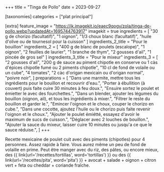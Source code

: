 +++
title = "Tinga de Pollo"
date = 2023-09-27

[taxonomies]
categories = ["plat principal"]

[extra]
feature_image = "https://ik.imagekit.io/eaec9qogv/zola/tinga-de-pollo.webp?updatedAt=1695744763917"
imagekit = true
ingredients = [
  "30 g de chorizo (facultatif)",
  "1 oignon",
  "1/3 choux blanc (facultatif)",
  "huile d'olive ou de tournesol pour la cuisson"
]
ingredients_2_title = "Pour le bouillon"
ingredients_2 = [
  "400 g de blanc de poulets (escalope)",
  "1 oignon",
  "2 feuilles de laurier",
  "1 branche de thym",
  "2 gousses d'ail",
  "1 pincée de gros sel"
]
ingredients_3_title = "Pour le mixeur"
ingredients_3 = [
  "2 gousses d'ail",
  "200 g de sauce au piment chipotle en conserve ou 1 càs d'épices chipotle fumé ou 2 piments chipotle",
  "10 cl de fond de volaile ou un cube",
  "4 tomates",
  "2 càc d'origan mexicain ou d'origan normal",
  "poivre noir",
]
preparations = [
  "Dans une marmite, mettre tous les ingrédients pour le bouillon et recouvrir d'eau.",
  "Porter à ébullition (à couvert) puis faite cuire 30 minutes à feu doux.",
  "Ensuire sortez le poulet et émietter le avec des fourchettes.",
  "Dans un blender, ajouter les légumes du bouillon (oignon, ail), et tous les ingrédients à mixer.",
  "Filtrer le reste du bouillon et garder le.",
  "Emincer l'oignon et le choux, couper le chorizo en cube.",
  "Dans une cocotte, ajoutez l'huile ou le chorizo puis faite revenir l'oignon et le choux.",
  "Ajouter le poulet émiétté, essayez d'avoir le maximum de sucs de cuisson.",
  "Déglacer avec 2 louches de bouillon.",
  "Ajouter la sauce du mixeur, laisser cuire 10 minutes ou jusqu'a ce que le sauce réduise.",
]
+++

Recette mexicaine de poulet cuit avec des piments (chipotles) pour 4 personnes. Assez rapide à faire. Vous aurez même un peu de fond de volaille en prime. Peut être manger avec du riz, des pâtes, ou encore mieux, des {{ link(url='/recettes/tortillas', word='tortillas') }} ou des {{ link(url='/recettes/pita', word='pita') }} + avocat + salade + oignon + citron vert + feta ou cheddar + coriande fraîche.
